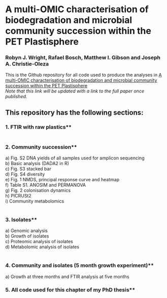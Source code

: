# A multi-OMIC characterisation of biodegradation and microbial community succession within the PET Plastisphere
### Robyn J. Wright, Rafael Bosch, Matthew I. Gibson and Joseph A. Christie-Oleza

This is the Github repository for all code used to produce the analyses in [A multi-OMIC characterisation of biodegradation and microbial community succession within the PET Plastisphere](https://www.microbiologyresearch.org/content/journal/acmi/10.1099/acmi.ac2019.po0168)</br>
<i>Note that this link will be updated with a link to the full paper once published.</i></br>

## This repository has the following sections:</br>
### 1. FTIR with raw plastics**</br></br>
### 2. Community succession**</br>
  a) Fig. S2 DNA yields of all samples used for amplicon sequencing</br>
  b) Basic analysis (DADA2 in R)</br>
  c) Fig. S3 stacked bar</br>
  d) Fig. S4 diversity</br>
  e) Fig. 1 NMDS, principal response curve and heatmap</br>
  f) Table S1. ANOSIM and PERMANOVA</br>
  g) Fig. 2 colonisation dynamics</br>
  h) PICRUSt2</br>
  i) Community metabolomics</br></br>
### 3. Isolates**</br>
  a) Genomic analysis</br>
  b) Growth of isolates</br>
  c) Proteomic analysis of isolates</br>
  d) Metabolomic analysis of isolates</br></br>
### 4. Community and isolates (5 month growth experiment)**</br>
  a) Growth at three months and FTIR analysis at five months</br>
### 5. All code used for this chapter of my PhD thesis**
